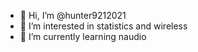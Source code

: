 - 👋 Hi, I’m @hunter9212021
- 👀 I’m interested in statistics and  wireless
- 🌱 I’m currently learning naudio


<!---
hunter9212021/hunter9212021 is a ✨ special ✨ repository because its `README.md` (this file) appears on your GitHub profile.
You can click the Preview link to take a look at your changes.
--->
